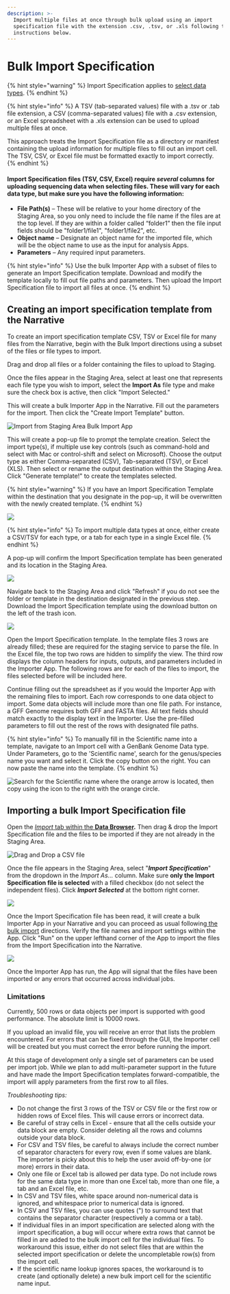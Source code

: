 ```yaml
---
description: >-
  Import multiple files at once through bulk upload using an import
  specification file with the extension .csv, .tsv, or .xls following the
  instructions below.
---
```


# Bulk Import Specification

{% hint style="warning" %}
Import Specification applies to [select data types](uploads/#what-data-types-does-this-apply-to).&#x20;
{% endhint %}

{% hint style="info" %}
A TSV (tab-separated values) file with a .tsv or .tab file extension, a CSV (comma-separated values) file with a .csv extension, or an Excel spreadsheet with a .xls extension can be used to upload multiple files at once. &#x20;

This approach treats the Import Specification file as a directory or manifest containing the upload information for multiple files to fill out an import cell. The TSV, CSV, or Excel file must be formatted exactly to import correctly.&#x20;
{% endhint %}

#### Import Specification files (TSV, CSV, Excel) require _several_ columns for uploading sequencing data when selecting files. These will vary for each data type, but make sure you have the following information:&#x20;

* **File Path(s)** – These will be relative to your home directory of the Staging Area, so you only need to include the file name if the files are at the top level. If they are within a folder called “folder1” then the file input fields should be "folder1/file1", "folder1/file2", etc.
* **Object name** – Designate an object name for the imported file, which will be the object name to use as the input for analysis Apps.
* **Parameters** – Any required input parameters.&#x20;

{% hint style="info" %}
Use the bulk Importer App with a subset of files to generate an Import Specification template. Download and modify the template locally to fill out file paths and parameters. Then upload the Import Specification file to import all files at once.&#x20;
{% endhint %}

## Creating an import specification template from the Narrative

To create an import specification template CSV, TSV or Excel file for many files from the Narrative, begin with the Bulk Import directions using a subset of the files or file types to import.&#x20;

Drag and drop all files or a folder containing the files to upload to Staging.&#x20;

Once the files appear in the Staging Area, select at least one that represents each file type you wish to import, select the **Import As** file type and make sure the check box is active, then click "Import Selected."&#x20;

This will create a bulk Importer App in the Narrative. Fill out the parameters for the import. Then click the "Create Import Template" button. &#x20;

![Import from Staging Area Bulk Import App](../../.gitbook/assets/CreateImportSpecTemplate.png)

This will create a pop-up file to prompt the template creation. Select the import type(s), if multiple use key controls (such as command-hold and select with Mac or control-shift and select on Microsoft). Choose the output type as either Comma-separated (CSV), Tab-separated (TSV), or Excel (XLS). Then select or rename the output destination within the Staging Area. Click "Generate template!" to create the templates selected. &#x20;

{% hint style="warning" %}
If you have an Import Specification Template within the destination that you designate in the pop-up, it will be overwritten with the newly created template.&#x20;
{% endhint %}

![](../../.gitbook/assets/create\_importspectemplate.png)

{% hint style="info" %}
To import multiple data types at once, either create a CSV/TSV for each type, or a tab for each type in a single Excel file.&#x20;
{% endhint %}

A pop-up will confirm the Import Specification template has been generated and its location in the Staging Area.&#x20;

![](../../.gitbook/assets/importspectemplate\_generated.png)

Navigate back to the Staging Area  and click "Refresh" if you do not see the folder or template in the destination designated in the previous step. Download the Import Specification template using the download button on the left of the trash icon.

![](../../.gitbook/assets/importspectemplate\_folder.png)

Open the Import Specification template. In the template files 3 rows are already filled; these are required for the staging service to parse the file. In the Excel file, the top two rows are hidden to simplify the view. The third row displays the column headers for inputs, outputs, and parameters included in the Importer App. The following rows are for each of the files to import, the files selected before will be included here.&#x20;

Continue filling out the spreadsheet as if you would the Importer App with the remaining files to import. Each row corresponds to one data object to import. Some data objects will include more than one file path. For instance, a GFF Genome requires both GFF and FASTA files. All text fields should match exactly to the display text in the Importer. Use the pre-filled parameters to fill out the rest of the rows with designated file paths.&#x20;

{% hint style="info" %}
To manually fill in the Scientific name into a template, navigate to an Import cell with a GenBank Genome Data type. Under Parameters, go to the 'Scientific name', search for the genus/species name you want and select it. Click the copy button on the right. You can now paste the name into the template.&#x20;
{% endhint %}

![Search for the Scientific name where the orange arrow is located, then copy using the icon to the right with the orange circle.](../../.gitbook/assets/Sciname\_lookup.png)

## Importing a bulk Import Specification file

Open the [_Import_ tab within the **Data Browser**](../../getting-started/narrative/add-data.md)**.** Then drag & drop the Import Specification file and the files to be imported if they are not already in the Staging Area.&#x20;

![Drag and Drop a CSV file](../../.gitbook/assets/screen-shot-2020-10-20-at-9.43.48-am.png)

Once the file appears in the Staging Area, select "_**Import Specification**_" from the dropdown in the _Import As..._ column. Make sure **only the Import Specification file is selected** with a filled checkbox (do not select the independent files). Click _**Import Selected**_ at the bottom right corner. &#x20;

![](<../../.gitbook/assets/Screen Shot 2022-04-21 at 12.55.45 PM.png>)

Once the Import Specification file has been read, it will create a bulk Importer App in your Narrative and you can proceed as usual following[ the bulk import](uploads/#bulk-import-guide) directions. Verify the file names and import settings within the App. Click "Run" on the upper lefthand corner of the App to import the files from the Import Specification into the Narrative.&#x20;

![](<../../.gitbook/assets/Screen Shot 2022-04-21 at 12.56.11 PM.png>)

Once the Importer App has run, the App will signal that the files have been imported or any errors that occurred across individual jobs.&#x20;

### Limitations

Currently, 500 rows or data objects per import is supported with good performance. The absolute limit is 10000 rows.&#x20;

If you upload an invalid file, you will receive an error that lists the problem encountered. For errors that can be fixed through the GUI, the Importer cell will be created but you must correct the error before running the import.

At this stage of development only a single set of parameters can be used per import job. While we plan to add multi-parameter support in the future and have made the Import Specification templates forward-compatible, the import will apply parameters from the first row to all files.&#x20;

_Troubleshooting tips:_

* Do not change the first 3 rows of the TSV or CSV file or the first row or hidden rows of Excel files. This will cause errors or incorrect data.&#x20;
* Be careful of stray cells in Excel - ensure that all the cells outside your data block are empty. Consider deleting all the rows and columns outside your data block.&#x20;
* For CSV and TSV files, be careful to always include the correct number of separator characters for every row, even if some values are blank. The importer is picky about this to help the user avoid off-by-one (or more) errors in their data.&#x20;
* Only one file or Excel tab is allowed per data type. Do not include rows for the same data type in more than one Excel tab, more than one file, a tab and an Excel file, etc.&#x20;
* In CSV and TSV files, white space around non-numerical data is ignored, and whitespace prior to numerical data is ignored.&#x20;
* In CSV and TSV files, you can use quotes (") to surround text that contains the separator character (respectively a comma or a tab).
* If individual files in an import specification are selected along with the import specification, a bug will occur where extra rows that cannot be filled in are added to the bulk import cell for the individual files. To workaround this issue, either do not select files that are within the selected import specification or delete the uncompletable row(s) from the import cell.
* If the scientific name lookup ignores spaces, the workaround is to create (and optionally delete) a new bulk import cell for the scientific name input.&#x20;
